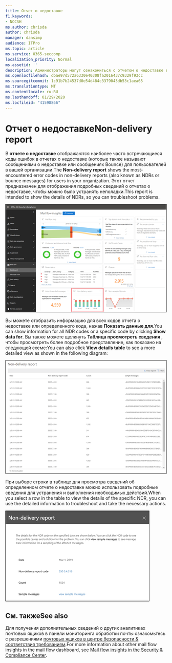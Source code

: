 ```yaml
---
title: Отчет о недоставке
f1.keywords:
- NOCSH
ms.author: chrisda
author: chrisda
manager: dansimp
audience: ITPro
ms.topic: article
ms.service: O365-seccomp
localization_priority: Normal
ms.assetid: ''
description: Администраторы могут ознакомиться с отчетом о недоставке в панели мониторинга "Управление почтовыми сообщениями" в центре безопасности & соответствия требованиям.
ms.openlocfilehash: dbae97d572a6330e40308fa2016437c9329f93cc
ms.sourcegitcommit: 1c91b7b24537d0e54d484c3379043db53c1aea65
ms.translationtype: MT
ms.contentlocale: ru-RU
ms.lasthandoff: 01/29/2020
ms.locfileid: "41598866"
---
```

# <a name="non-delivery-report"></a><span data-ttu-id="a1f0b-103">Отчет о недоставке</span><span class="sxs-lookup"><span data-stu-id="a1f0b-103">Non-delivery report</span></span>

<span data-ttu-id="a1f0b-104">В **отчете о недоставке** отображаются наиболее часто встречающиеся коды ошибок в отчетах о недоставке (которые также называют сообщениями о недоставке или сообщениях Bounce) для пользователей в вашей организации.</span><span class="sxs-lookup"><span data-stu-id="a1f0b-104">The **Non-delivery report** shows the most-encountered error codes in non-delivery reports (also known as NDRs or bounce messages) for users in your organization.</span></span> <span data-ttu-id="a1f0b-105">Этот отчет предназначен для отображения подробных сведений о отчетах о недоставке, чтобы можно было устранять неполадки.</span><span class="sxs-lookup"><span data-stu-id="a1f0b-105">This report is intended to show the details of NDRs, so you can troubleshoot problems.</span></span>

![Отчет о недоставке в панели мониторинга почтовых ящиков в центре безопасности & соответствия требованиям](../media/non-delivery-report-selected.png)

<span data-ttu-id="a1f0b-107">Вы можете отобразить информацию для всех кодов отчета о недоставке или определенного кода, нажав **Показать данные для**.</span><span class="sxs-lookup"><span data-stu-id="a1f0b-107">You can show information for all NDR codes or a specific code by clicking **Show data for**.</span></span> <span data-ttu-id="a1f0b-108">Вы также можете щелкнуть **Таблица просмотреть сведения** , чтобы просмотреть более подробное представление, как показано на следующей схеме:</span><span class="sxs-lookup"><span data-stu-id="a1f0b-108">You can also click **View details table** to see a more detailed view as shown in the following diagram:</span></span>

![Просмотр таблицы сведений в отчете о недоставке](../media/non-delivery-report-view-details-table.png)

<span data-ttu-id="a1f0b-110">При выборе строки в таблице для просмотра сведений об определенном отчете о недоставке можно использовать подробные сведения для устранения и выполнения необходимых действий.</span><span class="sxs-lookup"><span data-stu-id="a1f0b-110">When you select a row in the table to view the details of the specific NDR, you can use the detailed information to troubleshoot and take the necessary actions.</span></span>

![Выбор строки в таблице сведений отчета о недоставке](../media/non-delivery-report-details-table-select-row.png)

## <a name="see-also"></a><span data-ttu-id="a1f0b-112">См. также</span><span class="sxs-lookup"><span data-stu-id="a1f0b-112">See also</span></span>

<span data-ttu-id="a1f0b-113">Для получения дополнительных сведений о других аналитиках почтовых ящиков в панели мониторинга обработки почты ознакомьтесь с разрешениями [почтовых ящиков в центре безопасности & соответствия требованиям](mail-flow-insights-v2.md).</span><span class="sxs-lookup"><span data-stu-id="a1f0b-113">For more information about other mail flow insights in the mail flow dashboard, see [Mail flow insights in the Security & Compliance Center](mail-flow-insights-v2.md).</span></span>
